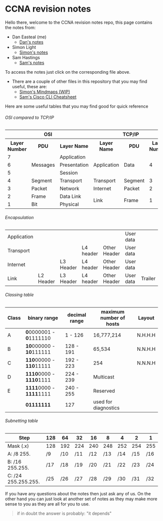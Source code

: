 # CCNA revision notes

Hello there, welcome to the CCNA revision notes repo, this page contains the notes from:

* Dan Easteal (me)
	* [Dan's notes](https://github.com/446163/CCNA/blob/master/ccnaDan.md)
* Simon Light
	* [Simon's notes](https://github.com/446163/CCNA/blob/master/CCNASimon.md)
* Sam Hastings
	* [Sam's notes](https://github.com/446163/CCNA/blob/master/CCNA_Sam.md)

To access the notes just click on the corresponding file above. 

* There are a couple of other files in this repository that you may find useful, these are:
	* [Simon's Mindmaps (WIP)](https://github.com/446163/CCNA/tree/master/Mind%20Maps)
	* [Sam's Cisco CLI Cheatsheet](https://github.com/446163/CCNA/blob/master/Cisco%20CLI%20Cheat%20Sheet.pdf)

Here are some useful tables that you may find good for quick reference 

###### OSI compared to TCP/IP 
<table>
	<tr>
	<th colspan="3"> OSI </th>
	<th colspan="3"> TCP/IP </th>
  </tr>
  <tr>
    <th>Layer Number</th>
    <th>PDU</th>
    <th>Layer Name</th>
    <th>Layer Name</th>
    <th>PDU</th>
    <th>Layer Number</th>
  </tr>
  <tr>
    <td>7</td>
    <td rowspan="3">Messages</td>
    <td>Application</td>
    <td rowspan="3">Application</td>
    <td rowspan="3">Data</td>
    <td rowspan="3">4</td>
  </tr>
  <tr>
    <td>6</td>
    <td>Presentation</td>
  </tr>
  <tr>
    <td>5</td>
  	<td>Session</td>
  </tr>
  <tr>
    <td>4</td>
    <td>Segment</td>
  	<td>Transport</td>
  	<td>Transport</td>
    <td>Segment</td>
    <td>3</td>
  </tr>
  <tr>
    <td>3</td>
    <td>Packet</t>
  	<td>Network</td>
  	<td>Internet</td>
    <td>Packet</t>
    <td>2</t>
  </tr>
  <tr>
    <td>2</td>
    <td>Frame</td>
  	<td>Data Link</td>
    <td rowspan="2">Link</td>
    <td rowspan="2">Frame</td>
    <td rowspan="2">1</td>
  </tr>
  <tr>
    <td>1</td>
    <td>Bit</td>
  	<td>Physical</td>
  </tr>
</table>

###### Encapsulation

<table>
<tr>
	<td >Application</td>		
	<td colspan="4" ></td>		
	<td>User data</td>		
	<td rowspan="3"> </td>
</tr>
<tr>
	<td> Transport </td>
	<td colspan="2"> </td>
	<td> L4 header </td>
	<td> Other Header</td>
	<td> User data </td>

</tr>
<tr>
	<td> Internet </td>
	<td></td>
	<td> L3 Header
	<td> L4 header </td>
	<td> Other Header</td>
	<td> User data </td>
</tr>
<tr>
	<td> Link </td>
	<td> L2 Header
	<td> L3 Header
	<td> L4 header </td>
	<td> Other Header</td>
	<td> User data </td>
	<td> Trailer </td>
</tr>
</table>

###### Classing table

|Class|binary range|decimal range|maximum number of hosts|Layout
|---|---|---|---|---|
|A|**0**0000001 - **0**1111110|1 - 126| 16,777,214|N.H.H.H|
|B|**10**000000 - **10**111111|128 - 191| 65,534|N.N.H.H|
|C|**110**00000 - **110**11111|192 - 223| 254|N.N.N.H|
|D|**1110**0000 - **1110**1111|224 - 239| Multicast |
|E|**1111**0000 - **1111**1111|240 - 255| Reserved |
| | **01111111** | 127 | used for diagnostics|


###### Subnetting table

|Step|128|64|32|16|8|4|2|1|
|---|---|---|---|---|---|---|---|---|
|Mask (.x)|128|192|224|240|248|252|254|255|
|A: /8 255.|/9|/10|/11|/12|/13|/14|/15|/16|
|B: /16 255.255.|/17|/18|/19|/20|/21|/22|/23|/24|
|C: /24 255.255.255.|/25|/26|/27|/28|/29|/30|/31|/32|



If you have any questions about the notes then just ask any of us. On the other hand you can just look at another set of notes as they may make more sense to you as they are all for you to use. 

> if in doubt the answer is probably: "it depends"
